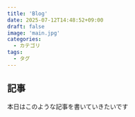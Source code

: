 ```yaml
---
title: 'Blog'
date: 2025-07-12T14:48:52+09:00
draft: false
image: 'main.jpg'
categories:
  - カテゴリ
tags:
  - タグ
---
```


## 記事
本日はこのような記事を書いていきたいです